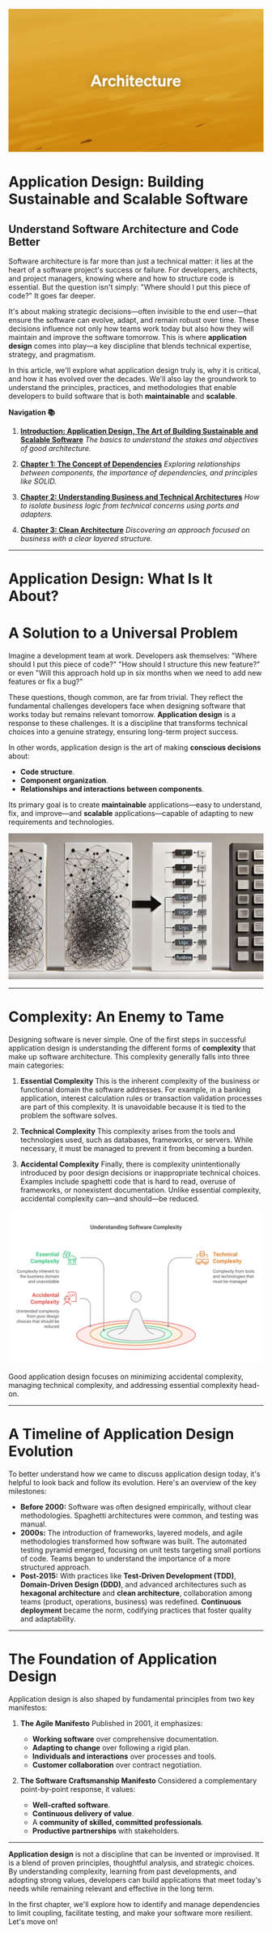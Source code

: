 ![](assets/thumbnail.jpg)

# Application Design: Building Sustainable and Scalable Software

## Understand Software Architecture and Code Better

Software architecture is far more than just a technical matter: it lies at the heart of a software project's success or failure. For developers, architects, and project managers, knowing where and how to structure code is essential. But the question isn't simply: "Where should I put this piece of code?" It goes far deeper.

It's about making strategic decisions—often invisible to the end user—that ensure the software can evolve, adapt, and remain robust over time. These decisions influence not only how teams work today but also how they will maintain and improve the software tomorrow. This is where **application design** comes into play—a key discipline that blends technical expertise, strategy, and pragmatism.

In this article, we'll explore what application design truly is, why it is critical, and how it has evolved over the decades. We'll also lay the groundwork to understand the principles, practices, and methodologies that enable developers to build software that is both **maintainable** and **scalable**.

**Navigation 📚**

1. [**Introduction: Application Design, The Art of Building Sustainable and Scalable Software**](https://www.jterrazz.com/articles/9)
	 *The basics to understand the stakes and objectives of good architecture.*

2. [**Chapter 1: The Concept of Dependencies**](https://www.jterrazz.com/articles/10)
	 *Exploring relationships between components, the importance of dependencies, and principles like SOLID.*

3. [**Chapter 2: Understanding Business and Technical Architectures**](https://www.jterrazz.com/articles/11)
	 *How to isolate business logic from technical concerns using ports and adapters.*

4. [**Chapter 3: Clean Architecture**](https://www.jterrazz.com/articles/12)
	 *Discovering an approach focused on business with a clear layered structure.*

---

# Application Design: What Is It About?

# A Solution to a Universal Problem

Imagine a development team at work. Developers ask themselves: "Where should I put this piece of code?" "How should I structure this new feature?" or even "Will this approach hold up in six months when we need to add new features or fix a bug?"

These questions, though common, are far from trivial. They reflect the fundamental challenges developers face when designing software that works today but remains relevant tomorrow. **Application design** is a response to these challenges. It is a discipline that transforms technical choices into a genuine strategy, ensuring long-term project success.

In other words, application design is the art of making **conscious decisions** about:

- **Code structure**.
- **Component organization**.
- **Relationships and interactions between components**.

Its primary goal is to create **maintainable** applications—easy to understand, fix, and improve—and **scalable** applications—capable of adapting to new requirements and technologies.

![](assets/application-complexity.jpg)

---

# Complexity: An Enemy to Tame

Designing software is never simple. One of the first steps in successful application design is understanding the different forms of **complexity** that make up software architecture. This complexity generally falls into three main categories:

1. **Essential Complexity**
	 This is the inherent complexity of the business or functional domain the software addresses. For example, in a banking application, interest calculation rules or transaction validation processes are part of this complexity. It is unavoidable because it is tied to the problem the software solves.

2. **Technical Complexity**
	 This complexity arises from the tools and technologies used, such as databases, frameworks, or servers. While necessary, it must be managed to prevent it from becoming a burden.

3. **Accidental Complexity**
	 Finally, there is complexity unintentionally introduced by poor design decisions or inappropriate technical choices. Examples include spaghetti code that is hard to read, overuse of frameworks, or nonexistent documentation. Unlike essential complexity, accidental complexity can—and should—be reduced.

![](assets/complexity-levels.svg)

Good application design focuses on minimizing accidental complexity, managing technical complexity, and addressing essential complexity head-on.

---

# A Timeline of Application Design Evolution

To better understand how we came to discuss application design today, it's helpful to look back and follow its evolution. Here's an overview of the key milestones:

- **Before 2000:**
	Software was often designed empirically, without clear methodologies. Spaghetti architectures were common, and testing was manual.
- **2000s:**
	The introduction of frameworks, layered models, and agile methodologies transformed how software was built. The automated testing pyramid emerged, focusing on unit tests targeting small portions of code. Teams began to understand the importance of a more structured approach.
- **Post-2015:**
	With practices like **Test-Driven Development (TDD)**, **Domain-Driven Design (DDD)**, and advanced architectures such as **hexagonal architecture** and **clean architecture**, collaboration among teams (product, operations, business) was redefined. **Continuous deployment** became the norm, codifying practices that foster quality and adaptability.

---

# The Foundation of Application Design

Application design is also shaped by fundamental principles from two key manifestos:

1. **The Agile Manifesto**
	 Published in 2001, it emphasizes:
	 - **Working software** over comprehensive documentation.
	 - **Adapting to change** over following a rigid plan.
	 - **Individuals and interactions** over processes and tools.
	 - **Customer collaboration** over contract negotiation.

2. **The Software Craftsmanship Manifesto**
	 Considered a complementary point-by-point response, it values:
	 - **Well-crafted software**.
	 - **Continuous delivery of value**.
	 - A **community of skilled, committed professionals**.
	 - **Productive partnerships** with stakeholders.

---

**Application design** is not a discipline that can be invented or improvised. It is a blend of proven principles, thoughtful analysis, and strategic choices. By understanding complexity, learning from past developments, and adopting strong values, developers can build applications that meet today's needs while remaining relevant and effective in the long term.

In the first chapter, we'll explore how to identify and manage dependencies to limit coupling, facilitate testing, and make your software more resilient. Let's move on!
